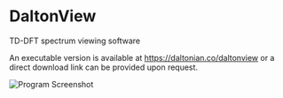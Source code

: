 # DaltonView
TD-DFT spectrum viewing software

An executable version is available at https://daltonian.co/daltonview or a direct download link can be provided upon request.

<img src="https://daltonian.co/images/daltonview_screenshot.png"
     alt="Program Screenshot"
     style="float: middle;" />
